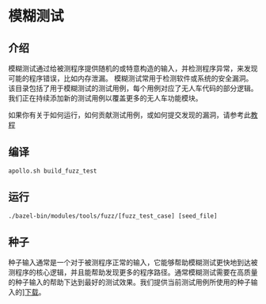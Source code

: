 # 模糊测试

## 介绍

模糊测试通过给被测程序提供随机的或特意构造的输入，并检测程序异常，来发现可能的程序错误，比如内存泄漏。 模糊测试常用于检测软件或系统的安全漏洞。 该目录包括了用于模糊测试的测试用例，每个用例对应了无人车代码的部分逻辑。我们正在持续添加新的测试用例以覆盖更多的无人车功能模块。

如果你有关于如何运行，如何贡献测试用例，或如何提交发现的漏洞，请参考此[教程](https://github.com/BaiduXLab/apollo/blob/master/docs/howto/how_to_write_and_run_fuzz_test.md)

## 编译
```
apollo.sh build_fuzz_test
```

## 运行
```
./bazel-bin/modules/tools/fuzz/[fuzz_test_case] [seed_file]
```

## 种子
种子输入通常是一个对于被测程序正常的输入，它能够帮助模糊测试更快地到达被测程序的核心逻辑，并且能帮助发现更多的程序路径。通常模糊测试需要在高质量的种子输入的帮助下达到最好的测试效果。我们提供当前测试用例所使用的种子输入的][下载](https://github.com/BaiduXLab/libprotobuf-mutator/releases/download/v1.0/apollo_fuzz_seeds.tgz)。

